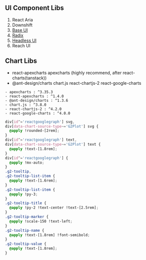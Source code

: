 ## UI Component Libs

1. React Aria
2. Downshift
3. [Base UI](https://mui.com/base-ui/react-autocomplete/)
4. [Radix](https://www.radix-ui.com/docs/primitives/components/popover)
5. [Headless UI](https://headlessui.com/react/listbox)
6. Reach UI

## Chart Libs

- react-apexcharts apexcharts (highly recommend, after react-charts(tanstack))
- @ant-design/charts chart.js react-chartjs-2 react-google-charts

```
- apexcharts : ^3.35.3
- react-apexcharts : ^1.4.0
- @ant-design/charts : ^1.3.6
- chart.js : ^3.8.0
- react-chartjs-2 : ^4.2.0
- react-google-charts : ^4.0.0
```

```css
div[id^='reactgooglegraph'] svg,
div[data-chart-source-type~='G2Plot'] svg {
  @apply !rounded-[2rem];
}
div[id^='reactgooglegraph'] text,
div[data-chart-source-type~='G2Plot'] text {
  @apply !text-[1.8rem];
}
div[id^='reactgooglegraph'] {
  @apply !mx-auto;
}
.g2-tooltip,
.g2-tooltip-list-item {
  @apply !text-[1.6rem];
}
.g2-tooltip-list-item {
  @apply !py-3;
}
.g2-tooltip-title {
  @apply !py-2 !text-center !text-[2.5rem];
}
.g2-tooltip-marker {
  @apply !scale-150 !text-left;
}
.g2-tooltip-name {
  @apply !text-[1.8rem] !font-semibold;
}
.g2-tooltip-value {
  @apply !text-[1.8rem];
}
```
